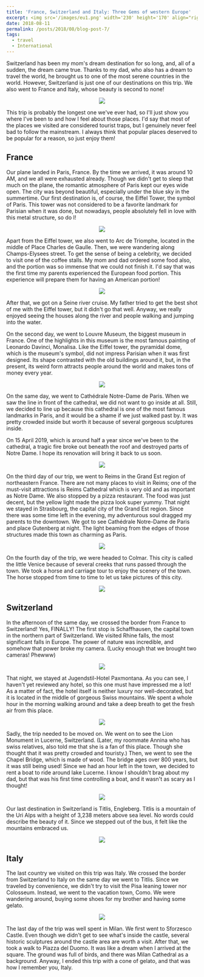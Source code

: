 ```yaml
---
title: 'France, Switzerland and Italy: Three Gems of western Europe'
excerpt: <img src='/images/eu1.png' width='230' height='170' align="right" hspace="20"> Switzerland has been my mom's dream destination for so long, and, all of a sudden, the dream came true. Thanks to my dad, who also has a dream to travel the world, he brought us to one of the most serene countries in the world. However, Switzerland is just one of our destinations on this trip. We also went to France and Italy, whose beauty is second to none! This trip is probably the longest one we've ever had, so I'll just show you where I've been to and how I feel about those places. I'd say that most of the places we visited are considered tourist traps, but I genuinely never feel bad to follow the mainstream. I always think that popular places deserved to be popular for a reason, so just enjoy them!
date: 2018-08-11
permalink: /posts/2018/08/blog-post-7/
tags:
  - travel
  - International
---
```



Switzerland has been my mom's dream destination for so long, and, all of a sudden, the dream came true. Thanks to my dad, who also has a dream to travel the world, he brought us to one of the most serene countries in the world. However, Switzerland is just one of our destinations on this trip. We also went to France and Italy, whose beauty is second to none! 

<p align="center">
  <img src="/images/eu1.png">
</p>

This trip is probably the longest one we've ever had, so I'll just show you where I've been to and how I feel about those places. I'd say that most of the places we visited are considered tourist traps, but I genuinely never feel bad to follow the mainstream. I always think that popular places deserved to be popular for a reason, so just enjoy them!

France 
---

Our plane landed in Paris, France. By the time we arrived, it was around 10 AM, and we all were exhausted already. Though we didn't get to sleep that much on the plane, the romantic atmosphere of Paris kept our eyes wide open. The city was beyond beautiful, especially under the blue sky in the summertime. Our first destination is, of course, the Eiffel Tower, the symbol of Paris. This tower was not considered to be a favorite landmark for Parisian when it was done, but nowadays, people absolutely fell in love with this metal structure, so do I! 

<p align="center">
  <img src="/images/eu2.png">
</p>


Apart from the Eiffel tower, we also went to Arc de Triomphe, located in the middle of Place Charles de Gaulle. Then, we were wandering along Champs-Elysees street. To get the sense of being a celebrity, we decided to visit one of the coffee stalls. My mom and dad ordered some food also, and the portion was so immense that we could not finish it. I'd say that was the first time my parents experienced the European food portion. This experience will prepare them for having an American portion! 

<p align="center">
  <img src="/images/eu3.png">
</p>


After that, we got on a Seine river cruise. My father tried to get the best shot of me with the Eiffel tower, but it didn't go that well. Anyway, we really enjoyed seeing the houses along the river and people walking and jumping into the water. 


On the second day, we went to Louvre Museum, the biggest museum in France. One of the highlights in this museum is the most famous painting of Leonardo Davinci, Monalisa. Like the Eiffel tower, the pyramidal dome, which is the museum's symbol, did not impress Parisian when it was first designed. Its shape contrasted with the old buildings around it, but, in the present, its weird form attracts people around the world and makes tons of money every year. 

<p align="center">
  <img src="/images/eu4.png">
</p>


On the same day, we went to Cathédrale Notre-Dame de Paris. When we saw the line in front of the cathedral, we did not want to go inside at all. Still, we decided to line up because this cathedral is one of the most famous landmarks in Paris, and it would be a shame if we just walked past by. It was pretty crowded inside but worth it because of several gorgeous sculptures inside. 

On 15 April 2019, which is around half a year since we've been to the cathedral, a tragic fire broke out beneath the roof and destroyed parts of Notre Dame. I hope its renovation will bring it back to us soon. 

<p align="center">
  <img src="/images/eu5.png">
</p>



On the third day of our trip, we went to Reims in the Grand Est region of northeastern France. There are not many places to visit in Reims; one of the must-visit attractions is Reims Cathedral which is very old and as important as Notre Dame. We also stopped by a pizza restaurant. The food was just decent, but the yellow light made the pizza look super yummy. That night we stayed in Strasbourg, the capital city of the Grand Est region. Since there was some time left in the evening, my adventurous soul dragged my parents to the downtown. We got to see Cathédrale Notre-Dame de Paris and place Gutenberg at night. The light beaming from the edges of those structures made this town as charming as Paris.  


<p align="center">
  <img src="/images/eu6.png">
</p>



On the fourth day of the trip, we were headed to Colmar. This city is called the little Venice because of several creeks that runs passed through the town. We took a horse and carriage tour to enjoy the scenery of the town. The horse stopped from time to time to let us take pictures of this city. 

<p align="center">
  <img src="/images/eu7.png">
</p>


Switzerland
---

In the afternoon of the same day, we crossed the border from France to Switzerland! Yes, FINALLY! 
The first stop is Schaffhausen, the capital town in the northern part of Switzerland. We visited Rhine falls, the most significant falls in Europe. The power of nature was incredible, and somehow that power broke my camera. (Lucky enough that we brought two cameras! Phewww) 

<p align="center">
  <img src="/images/eu8.png">
</p>


That night, we stayed at Jugendstil-Hotel Paxmontana. As you can see, I haven't yet reviewed any hotel, so this one must have impressed me a lot! As a matter of fact, the hotel itself is neither luxury nor well-decorated, but it is located in the middle of gorgeous Swiss mountains. We spent a whole hour in the morning walking around and take a deep breath to get the fresh air from this place.

<p align="center">
  <img src="/images/eu9.png">
</p>




Sadly, the trip needed to be moved on. We went on to see the Lion Monument in Lucerne, Switzerland. (Later, my roommate Annina who has swiss relatives, also told me that she is a fan of this place. Though she thought that it was pretty crowded and touristy.) Then, we went to see the Chapel Bridge, which is made of wood. The bridge ages over 800 years, but it was still being used! Since we had an hour left in the town, we decided to rent a boat to ride around lake Lucerne. I know I shouldn't brag about my dad, but that was his first time controlling a boat, and it wasn't as scary as I thought! 


<p align="center">
  <img src="/images/eu10.png">
</p>




Our last destination in Switzerland is Titlis, Engleberg. Titlis is a mountain of the Uri Alps with a height of 3,238 meters above sea level. No words could describe the beauty of it. Since we stepped out of the bus, it felt like the mountains embraced us. 

<p align="center">
  <img src="/images/eu11.png">
</p>


Italy 
---


The last country we visited on this trip was Italy. We crossed the border from Switzerland to Italy on the same day we went to Titlis. Since we traveled by convenience, we didn't try to visit the Pisa leaning tower nor Colosseum. Instead, we went to the vacation town, Como. We were wandering around, buying some shoes for my brother and having some gelato. 


<p align="center">
  <img src="/images/eu12.png">
</p>


The last day of the trip was well spent in Milan. We first went to Sforzesco Castle. Even though we didn't get to see what's inside the castle, several historic sculptures around the castle area are worth a visit. After that, we took a walk to Piazza del Duomo. It was like a dream when I arrived at the square. The ground was full of birds, and there was Milan Cathedral as a background. Anyway, I ended this trip with a cone of gelato, and that was how I remember you, Italy. 

